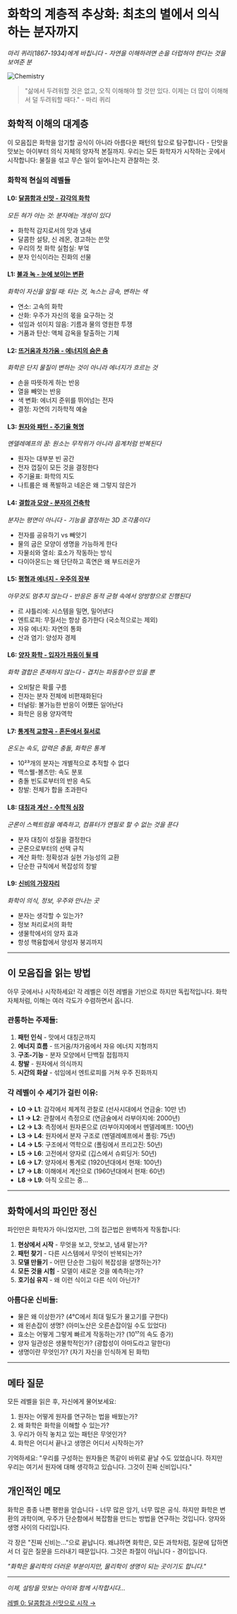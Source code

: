 # 화학의 계층적 추상화: 최초의 별에서 의식하는 분자까지
*마리 퀴리(1867-1934)에게 바칩니다 - 자연을 이해하려면 손을 더럽혀야 한다는 것을 보여준 분*

![Chemistry](../cover/chemistry.png)

> "삶에서 두려워할 것은 없고, 오직 이해해야 할 것만 있다. 이제는 더 많이 이해해서 덜 두려워할 때다." - 마리 퀴리

## 화학적 이해의 대계층

이 모음집은 화학을 암기할 공식이 아니라 아름다운 패턴의 탑으로 탐구합니다 - 단맛을 맛보는 아이부터 의식 자체의 양자적 본질까지. 우리는 모든 화학자가 시작하는 곳에서 시작합니다: 물질을 섞고 무슨 일이 일어나는지 관찰하는 것.

### 화학적 현실의 레벨들

#### L0: [달콤함과 신맛 - 감각의 화학](L0_Sweet_and_Sour.md)
*모든 혀가 아는 것: 분자에는 개성이 있다*
- 화학적 감지로서의 맛과 냄새
- 달콤한 설탕, 신 레몬, 경고하는 쓴맛
- 우리의 첫 화학 실험실: 부엌
- 분자 인식이라는 진화의 선물

#### L1: [불과 녹 - 눈에 보이는 변환](L1_Fire_and_Rust.md)
*화학이 자신을 알릴 때: 타는 것, 녹스는 금속, 변하는 색*
- 연소: 고속의 화학
- 산화: 우주가 자신의 몫을 요구하는 것
- 섞임과 섞이지 않음: 기름과 물의 영원한 투쟁
- 거품과 탄산: 액체 감옥을 탈출하는 기체

#### L2: [뜨거움과 차가움 - 에너지의 숨은 춤](L2_Hot_and_Cold.md)
*화학은 단지 물질이 변하는 것이 아니라 에너지가 흐르는 것*
- 손을 따뜻하게 하는 반응
- 열을 빼앗는 반응
- 색 변화: 에너지 준위를 뛰어넘는 전자
- 결정: 자연의 기하학적 예술

#### L3: [원자와 패턴 - 주기율 혁명](L3_Atoms_and_Patterns.md)
*멘델레예프의 꿈: 원소는 무작위가 아니라 음계처럼 반복된다*
- 원자는 대부분 빈 공간
- 전자 껍질이 모든 것을 결정한다
- 주기율표: 화학의 지도
- 나트륨은 왜 폭발하고 네온은 왜 그렇지 않은가

#### L4: [결합과 모양 - 분자의 건축학](L4_Bonds_and_Shapes.md)
*분자는 평면이 아니다 - 기능을 결정하는 3D 조각품이다*
- 전자를 공유하기 vs 빼앗기
- 물의 굽은 모양이 생명을 가능하게 한다
- 자물쇠와 열쇠: 효소가 작동하는 방식
- 다이아몬드는 왜 단단하고 흑연은 왜 부드러운가

#### L5: [평형과 에너지 - 우주의 장부](L5_Equilibrium_and_Energy.md)
*아무것도 멈추지 않는다 - 반응은 동적 균형 속에서 양방향으로 진행된다*
- 르 샤틀리에: 시스템을 밀면, 밀어낸다
- 엔트로피: 무질서는 항상 증가한다 (국소적으로는 제외)
- 자유 에너지: 자연의 통화
- 산과 염기: 양성자 경제

#### L6: [양자 화학 - 입자가 파동이 될 때](L6_Quantum_Chemistry.md)
*화학 결합은 존재하지 않는다 - 겹치는 파동함수만 있을 뿐*
- 오비탈은 확률 구름
- 전자는 분자 전체에 비편재화된다
- 터널링: 불가능한 반응이 어쨌든 일어난다
- 화학은 응용 양자역학

#### L7: [통계적 교향곡 - 혼돈에서 질서로](L7_Statistical_Symphony.md)
*온도는 속도, 압력은 충돌, 화학은 통계*
- 10²³개의 분자는 개별적으로 추적할 수 없다
- 맥스웰-볼츠만: 속도 분포
- 충돌 빈도로부터의 반응 속도
- 창발: 전체가 합을 초과한다

#### L8: [대칭과 계산 - 수학적 심장](L8_Symmetry_and_Computation.md)
*군론이 스펙트럼을 예측하고, 컴퓨터가 연필로 할 수 없는 것을 푼다*
- 분자 대칭이 성질을 결정한다
- 군론으로부터의 선택 규칙
- 계산 화학: 정확성과 실현 가능성의 교환
- 단순한 규칙에서 복잡성의 창발

#### L9: [신비의 가장자리](L9_The_Edge_of_Mystery.md)
*화학이 의식, 정보, 우주와 만나는 곳*
- 분자는 생각할 수 있는가?
- 정보 처리로서의 화학
- 생물학에서의 양자 효과
- 항성 핵융합에서 양성자 붕괴까지

---

## 이 모음집을 읽는 방법

아무 곳에서나 시작하세요! 각 레벨은 이전 레벨을 기반으로 하지만 독립적입니다. 화학 자체처럼, 이해는 여러 각도가 수렴하면서 옵니다.

### 관통하는 주제들:

1. **패턴 인식** - 맛에서 대칭군까지
2. **에너지 흐름** - 뜨거움/차가움에서 자유 에너지 지형까지
3. **구조-기능** - 분자 모양에서 단백질 접힘까지
4. **창발** - 원자에서 의식까지
5. **시간의 화살** - 섞임에서 엔트로피를 거쳐 우주 진화까지

### 각 레벨이 수 세기가 걸린 이유:

- **L0 → L1**: 감각에서 체계적 관찰로 (선사시대에서 연금술: 10만 년)
- **L1 → L2**: 관찰에서 측정으로 (연금술에서 라부아지에: 2000년)
- **L2 → L3**: 측정에서 원자론으로 (라부아지에에서 멘델레예프: 100년)
- **L3 → L4**: 원자에서 분자 구조로 (멘델레예프에서 폴링: 75년)
- **L4 → L5**: 구조에서 역학으로 (폴링에서 프리고진: 50년)
- **L5 → L6**: 고전에서 양자로 (깁스에서 슈뢰딩거: 50년)
- **L6 → L7**: 양자에서 통계로 (1920년대에서 현재: 100년)
- **L7 → L8**: 이해에서 계산으로 (1960년대에서 현재: 60년)
- **L8 → L9**: 아직 오르는 중...

---

## 화학에서의 파인만 정신

파인만은 화학자가 아니었지만, 그의 접근법은 완벽하게 작동합니다:

1. **현상에서 시작** - 무엇을 보고, 맛보고, 냄새 맡는가?
2. **패턴 찾기** - 다른 시스템에서 무엇이 반복되는가?
3. **모델 만들기** - 어떤 단순한 그림이 복잡성을 설명하는가?
4. **모든 것을 시험** - 모델이 새로운 것을 예측하는가?
5. **호기심 유지** - 왜 이런 식이고 다른 식이 아닌가?

### 아름다운 신비들:

- 물은 왜 이상한가? (4°C에서 최대 밀도가 물고기를 구한다)
- 왜 왼손잡이 생명? (아미노산은 오른손잡이일 수도 있었다)
- 효소는 어떻게 그렇게 빠르게 작동하는가? (10¹⁷의 속도 증가)
- 양자 일관성은 생물학적인가? (광합성이 아마도라고 말한다)
- 생명이란 무엇인가? (자기 자신을 인식하게 된 화학)

---

## 메타 질문

모든 레벨을 읽은 후, 자신에게 물어보세요:
1. 원자는 어떻게 원자를 연구하는 법을 배웠는가?
2. 왜 화학은 화학을 이해할 수 있는가?
3. 우리가 아직 놓치고 있는 패턴은 무엇인가?
4. 화학은 어디서 끝나고 생명은 어디서 시작하는가?

기억하세요: "우리를 구성하는 원자들은 똑같이 바위로 끝날 수도 있었습니다. 하지만 우리는 여기서 원자에 대해 생각하고 있습니다. 그것이 진짜 신비입니다."

## 개인적인 메모

화학은 종종 나쁜 평판을 얻습니다 - 너무 많은 암기, 너무 많은 공식. 하지만 화학은 변환의 과학이며, 우주가 단순함에서 복잡함을 만드는 방법을 연구하는 것입니다. 양자와 생명 사이의 다리입니다.

각 장은 "진짜 신비는..."으로 끝납니다. 왜냐하면 화학은, 모든 과학처럼, 질문에 답하면서 더 깊은 질문을 드러내기 때문입니다. 그것은 좌절이 아닙니다 - 경이입니다.

*"화학은 물리학의 더러운 부분이지만, 물리학이 생명이 되는 곳이기도 합니다."*

---

*이제, 설탕을 맛보는 아이와 함께 시작합시다...*

[레벨 0: 달콤함과 신맛으로 시작 →](L0_Sweet_and_Sour.md)